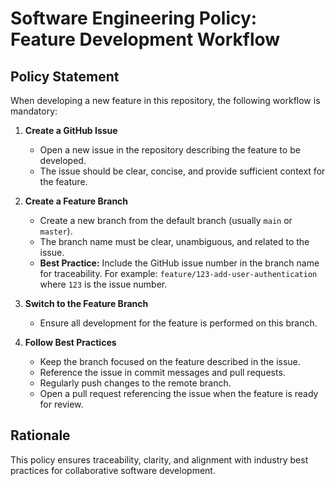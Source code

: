 # Software Engineering Policy: Feature Development Workflow

## Policy Statement

When developing a new feature in this repository, the following workflow is mandatory:

1. **Create a GitHub Issue**

   - Open a new issue in the repository describing the feature to be developed.
   - The issue should be clear, concise, and provide sufficient context for the feature.

2. **Create a Feature Branch**

   - Create a new branch from the default branch (usually `main` or `master`).
   - The branch name must be clear, unambiguous, and related to the issue.
   - **Best Practice:** Include the GitHub issue number in the branch name for traceability. For example: `feature/123-add-user-authentication` where `123` is the issue number.

3. **Switch to the Feature Branch**

   - Ensure all development for the feature is performed on this branch.

4. **Follow Best Practices**
   - Keep the branch focused on the feature described in the issue.
   - Reference the issue in commit messages and pull requests.
   - Regularly push changes to the remote branch.
   - Open a pull request referencing the issue when the feature is ready for review.

## Rationale

This policy ensures traceability, clarity, and alignment with industry best practices for collaborative software development.
